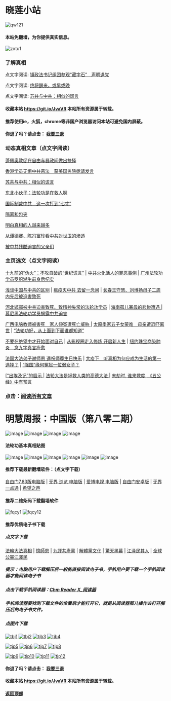 # 晓莲小站

![qw121](https://user-images.githubusercontent.com/61768866/76094515-ba965380-5ffd-11ea-942f-517e4300e7d1.png)

#### 本站免翻墙，为你提供真实信息。

![zxtu1](https://user-images.githubusercontent.com/61768866/79107578-3165ff80-7da7-11ea-8582-eaff2bfec9eb.jpg)

### 了解真相

点文字阅读: [镇政法书记组团参观“藏字石”　声明退党](https://github.com/Hongyu91/cecjy/issues/651#issue-639502994)

点文字阅读: [终将醒来，或早或晚 ](https://github.com/Hongyu91/cecjy/issues/639#issue-638174674)

点文字阅读: [苏共与中共：相似的谎言](https://github.com/Hongyu91/cecjy/issues/664#issue-642325532)

#### 收藏本站 https://git.io/JvaVR  本站所有资源属于转载。

#### 推荐使用ie，火狐，chrome等非国产浏览器访问本站可避免国内屏蔽。

#### 你退了吗？请点击： [我要三退](https://github.com/Hongyu91/cecjy/issues/484#issue-611715749)

### 动态真相文章（点文字阅读）

[蓬佩奥敦促在自由与暴政间做出抉择 ](https://github.com/Hongyu91/cecjy/issues/662#issue-642324511) 

[香港学员无惧中共恶法　获美国务院邀请发言](https://github.com/Hongyu91/cecjy/issues/663#issue-642325033)

[苏共与中共：相似的谎言](https://github.com/Hongyu91/cecjy/issues/664#issue-642325532)

[东北小伙子：法轮功是在救人啊](https://github.com/Hongyu91/cecjy/issues/658#issue-641745662)

[国际制裁中共　这一次打到“七寸”](https://github.com/Hongyu91/cecjy/issues/659#issue-641746928)

[隔离和包夹](https://github.com/Hongyu91/cecjy/issues/660#issue-641748817)

[明白真相的人越来越多](https://github.com/Hongyu91/cecjy/issues/655#issue-640988031)

[从谭德赛、陈冯富珍看中共对世卫的渗透 ](https://github.com/Hongyu91/cecjy/issues/656#issue-640990955)

[被中共残酷迫害的父亲们](https://github.com/Hongyu91/cecjy/issues/657#issue-640998470)

### 主页选文（点文字阅读）

[十九前的“伪火”：不攻自破的“世纪谎言”](https://github.com/Hongyu91/cecjy/issues/8#issue-575166952) |
[中共火化活人的罪恶事例](https://github.com/Hongyu91/cecjy/issues/7#issue-575164500) |
[广州法轮功学员罗织湘生前身后纪实](https://github.com/Hongyu91/cecjy/issues/606#issue-629016178) 

[浅谈中国与中共的区别](https://github.com/Hongyu91/cecjy/issues/500#issue-614591098) |
 [瘟疫灭中共 去留一念间](https://github.com/Hongyu91/cecjy/issues/509#issue-615332174) |
[长春王守慧、刘博扬母子二周内先后被迫害致死](https://github.com/Hongyu91/cecjy/issues/628#issue-634294675)

[河北邯郸被中共迫害致死、致精神失常的法轮功学员](https://github.com/Hongyu91/cecjy/issues/601#issue-628231392) |
[海南孤儿寡母的悲惨遭遇 ](https://github.com/Hongyu91/cecjy/issues/602#issue-628235489) |
[慕尼黑法轮功学员揭露中共迫害 ](https://github.com/Hongyu91/cecjy/issues/600#issue-628224607)

[广西电脑教师被害死　家人伸冤遭死亡威胁 ](https://github.com/Hongyu91/cecjy/issues/592#issue-627116921) |
[太原季家五子女蒙难　母亲遭恐吓离世](https://github.com/Hongyu91/cecjy/issues/580#issue-624660545) |
[“法轮功好，从上面到下面谁都知道” ](https://github.com/Hongyu91/cecjy/issues/584#issue-625481014)

[不要在绝望中才开始面对自己](https://github.com/Hongyu91/cecjy/issues/566#issue-623048574) |
[从影视圈走入修炼 开启新人生](https://github.com/Hongyu91/cecjy/issues/562#issue-623010215) |
[纽约珠宝商染肺炎　念九字真言痊愈](https://github.com/Hongyu91/cecjy/issues/570#issue-623810595)

[法国大法弟子谢师恩 遥祝师尊生日快乐](https://github.com/Hongyu91/cecjy/issues/543#issue-619640721) |
[大疫下　听真相为何应成为生活的第一选择？](https://github.com/Hongyu91/cecjy/issues/544#issue-619641625) |
[“强国”缘何冤狱一位弱女子？](https://github.com/Hongyu91/cecjy/issues/572#issue-623811224)

[[“出埃及记”的启示 ](https://github.com/Hongyu91/cecjy/issues/631#issue-635175417) |
[法轮大法是拯救人类的高德大法 ](https://github.com/Hongyu91/cecjy/issues/523#issue-617201733) |
[末劫时, 谁来救度, 《五公经》中有预言](https://github.com/Hongyu91/cecjy/issues/524#issue-617204202)

### 点击：[阅读所有文章](https://github.com/Hongyu91/cecjy/issues)

# 明慧周报：中国版（第八零二期）

![image](https://user-images.githubusercontent.com/61768866/85105346-f36cd800-b23c-11ea-9219-67b24409bea9.png)
![image](https://user-images.githubusercontent.com/61768866/85105443-1d25ff00-b23d-11ea-8d5b-973d742c11e7.png)
![image](https://user-images.githubusercontent.com/61768866/85105580-48105300-b23d-11ea-9a26-7cf254817c36.png)
![image](https://user-images.githubusercontent.com/61768866/85105670-68d8a880-b23d-11ea-9a49-344f1082c61d.png)

#### 法轮功基本真相贴图
 
![image](https://user-images.githubusercontent.com/61768866/75843311-d6d39e00-5e0d-11ea-97ce-91d578dc452d.png)
![image](https://user-images.githubusercontent.com/61768866/75843362-ef43b880-5e0d-11ea-8783-74f0aed401da.png)
![image](https://user-images.githubusercontent.com/61768866/75843414-0d111d80-5e0e-11ea-9db8-038a2499ce61.png)
![image](https://user-images.githubusercontent.com/61768866/75843455-2a45ec00-5e0e-11ea-9776-bc56579dba9a.png)
![image](https://user-images.githubusercontent.com/61768866/75843491-40ec4300-5e0e-11ea-8eb5-54ba558b79a8.png)
![image](https://user-images.githubusercontent.com/61768866/75843547-5c574e00-5e0e-11ea-8552-45cee240c791.png)

#### 推荐下载最新翻墙软件：（点文字下载）

[自由门7.83版电脑版](https://github.com/Hongyu91/cecjy/files/4734657/fg783r.zip) |
[无界 浏览 电脑版](https://github.com/Hongyu91/cecjy/files/4312303/u1902.zip) | 
[爱博电视 电脑版](https://github.com/Hongyu91/cecjy/files/4312292/iPPOTV.zip) |
[自由门安卓版](https://github.com/Hongyu91/cecjy/files/4315538/fgma.zip) |
[无界一点通](https://github.com/Hongyu91/cecjy/files/4367851/um.zip) |
[希望之声](https://github.com/Hongyu91/cecjy/files/4496222/oHopea.zip)

#### 推荐二维条码下载翻墙软件

![fqcy1](https://user-images.githubusercontent.com/61768866/76378242-f0359680-6387-11ea-9b4b-1523e516dc17.png) 
![fqcy12](https://user-images.githubusercontent.com/61768866/76378266-fb88c200-6387-11ea-908a-6a87a1f7d387.png)

#### 推荐优质电子书下载

##### 点文字下载

[法輪大法真相](https://github.com/Hongyu91/cecjy/files/4318121/default.zip) |
[憶師恩](https://github.com/Hongyu91/cecjy/files/4318160/default.zip) |
[九評共產黨](https://github.com/Hongyu91/cecjy/files/4318129/default.zip) |
[解體黨文化](https://github.com/Hongyu91/cecjy/files/4318136/default.zip) |
[驚天黑幕](https://github.com/Hongyu91/cecjy/files/4318143/default.zip) |
[江泽民其人](https://github.com/Hongyu91/cecjy/files/4318148/default.zip) |
[全球公審江澤民](https://github.com/Hongyu91/cecjy/files/4318152/default.zip)

##### 提示：电脑用户下载解压后一般能直接阅读电子书，手机用户要下载一个手机阅读器才能阅读电子书

##### 点击下载手机阅读器：[Chm Reader X_阅读器](https://github.com/Hongyu91/cecjy/files/4318231/Chm.Reader.X_.com.zip)

##### 手机阅读器要找到下载文件的位置后才能打开它，就是从阅读器那儿操作去打开解压后的电子书文件。

##### 点图片下载

[![tbj1](https://user-images.githubusercontent.com/61768866/76383943-722dbb80-6398-11ea-8a40-50443e8441ae.png)](https://github.com/Hongyu91/cecjy/files/4316018/default.zip)
[![tbj2](https://user-images.githubusercontent.com/61768866/76384391-a9509c80-6399-11ea-96d4-188ebc58a8df.png)](https://github.com/Hongyu91/cecjy/files/4316120/default.zip)
[![tjb3](https://user-images.githubusercontent.com/61768866/76384662-85da2180-639a-11ea-9399-38ecc02667c3.png)](https://github.com/Hongyu91/cecjy/files/4316148/default.zip)
[![tjb4](https://user-images.githubusercontent.com/61768866/76384988-76a7a380-639b-11ea-877c-5972040fa56f.png)](https://github.com/Hongyu91/cecjy/files/4316165/default.zip)

[![tjp5](https://user-images.githubusercontent.com/61768866/76385451-a3a88600-639c-11ea-9226-034e2d235c6f.png)](https://github.com/Hongyu91/cecjy/files/4316204/default.zip)
[![tjp6](https://user-images.githubusercontent.com/61768866/76385875-dbfc9400-639d-11ea-9d31-4f1e3de363f8.png)](https://github.com/Hongyu91/cecjy/files/4316214/default.zip)
[![tjp7](https://user-images.githubusercontent.com/61768866/76386619-e0c24780-639f-11ea-906f-27135a7c2a60.png)](https://github.com/Hongyu91/cecjy/files/4316271/default.zip)
[![tjp8](https://user-images.githubusercontent.com/61768866/76386876-82499900-63a0-11ea-9610-62adc3ff7b14.png)](https://github.com/Hongyu91/cecjy/files/4316280/default.zip)

[![tjp9](https://user-images.githubusercontent.com/61768866/76387603-49aabf00-63a2-11ea-82e0-9a3c777ccc03.png)](https://github.com/Hongyu91/cecjy/files/4316308/default.zip)
[![tip10](https://user-images.githubusercontent.com/61768866/76387981-fc7b1d00-63a2-11ea-8808-b97bd26ebe42.png)](https://github.com/Hongyu91/cecjy/files/4316323/default.zip)
[![tjp11](https://user-images.githubusercontent.com/61768866/76388286-bb373d00-63a3-11ea-9d08-d0616c87a5ee.png)](https://github.com/Hongyu91/cecjy/files/4316342/default.zip)
[![tjp12](https://user-images.githubusercontent.com/61768866/76388709-b030dc80-63a4-11ea-8a52-683d9a546140.png)](https://github.com/Hongyu91/cecjy/files/4316363/default.zip)

#### 你退了吗？请点击： [我要三退](https://github.com/Hongyu91/cecjy/issues/484#issue-611715749)

#### 收藏本站 https://git.io/JvaVR  本站所有资源属于转载。

#### [返回顶部](https://github.com/Hongyu91/cecjy)
